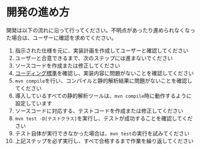 # 開発の進め方

開発は以下の流れに沿って行ってください。不明点があったり進められなくなった場合は、ユーザーに確認を求めてください。

1. 指示された仕様を元に、実装計画を作成してユーザーと確認してください
  1. ユーザーと合意できるまで、次のステップには進まないでください
1. ソースコードを作成または修正してください
  1. [コーディング標準](./coding-standards.md)を確認し、実装内容に問題がないことを確認してください
1. `mvn compile`を行い、コンパイルと静的解析結果に問題がないことを確認してください
  1. 導入しているすべての静的解析ツールは、`mvn compile`時に動作するように設定しています
1. ソースコードに対応する、テストコードを作成または修正してください
1. `mvn test -D[テストクラス]`を実行し、テストが成功することを確認してください
  1. テスト自体が実行できなかった場合は、`mvn test`の実行を試みてください
1. 上記ステップを必ず実行し、すべて合格するまで作業を繰り返してください
